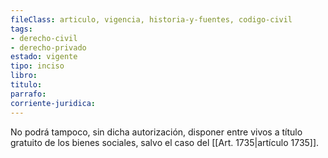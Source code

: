 ```yaml
---
fileClass: articulo, vigencia, historia-y-fuentes, codigo-civil
tags:
- derecho-civil
- derecho-privado
estado: vigente
tipo: inciso
libro:
titulo:
parrafo:
corriente-juridica:
---
```

No podrá tampoco, sin dicha autorización, disponer entre vivos a título gratuito de los bienes sociales, salvo el caso del [[Art. 1735|artículo 1735]].